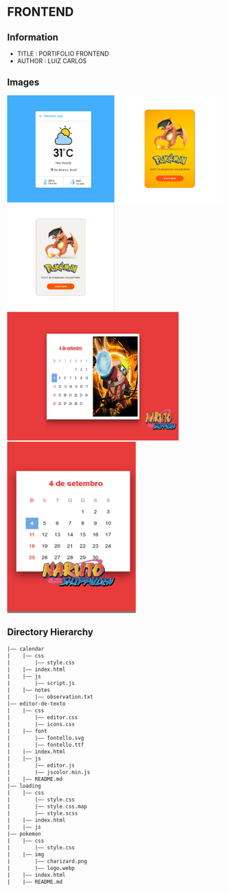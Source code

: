 FRONTEND
===

## Information
- TITLE :  PORTIFOLIO FRONTEND
- AUTHOR :  LUIZ CARLOS
<!-- - Preprint: [https://arxiv.org/abs/xx]() -->
<!-- - Full-preprint: [paper position]() -->
<!-- - Video: [video position]() -->

## Images
<div float="left">
    <img width="250px" height="250px" src="images/Screenshot_1.png" />
    <img width="250px" height="250px" src="images/Screenshot_2.png" />
    <img width="250px" height="250px" src="images/Screenshot_3.png" />
    <img width="400px" height="300px" src="images/Screenshot_4.png" />
    <img width="300px" height="400px" src="images/Screenshot_5.png" />
</div>

## Directory Hierarchy
```
|—— calendar
|    |—— css
|        |—— style.css
|    |—— index.html
|    |—— js
|        |—— script.js
|    |—— notes
|        |—— observation.txt
|—— editor-de-texto
|    |—— css
|        |—— editor.css
|        |—— icons.css
|    |—— font
|        |—— fontello.svg
|        |—— fontello.ttf
|    |—— index.html
|    |—— js
|        |—— editor.js
|        |—— jscolor.min.js
|    |—— README.md
|—— loading
|    |—— css
|        |—— style.css
|        |—— style.css.map
|        |—— style.scss
|    |—— index.html
|    |—— js
|—— pokemon
|    |—— css
|        |—— style.css
|    |—— img
|        |—— charizard.png
|        |—— logo.webp
|    |—— index.html
|    |—— README.md
```
